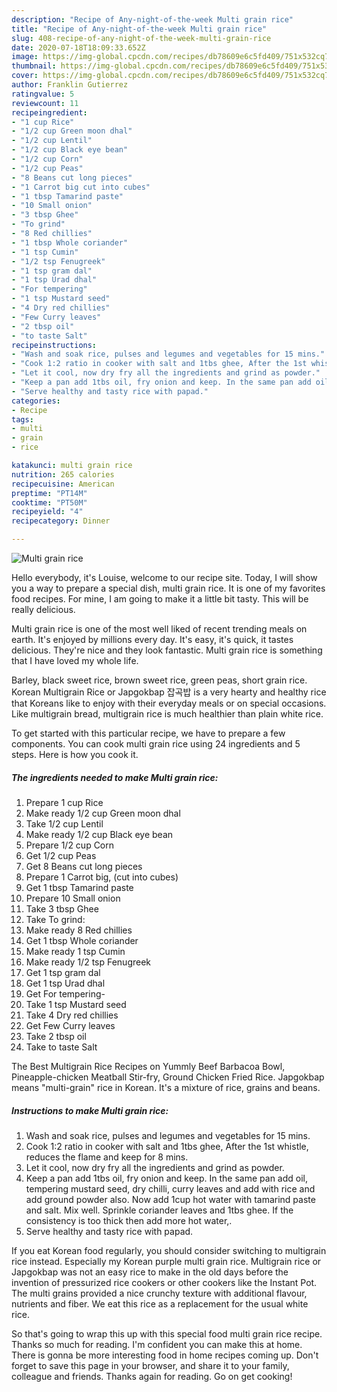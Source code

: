 ```yaml
---
description: "Recipe of Any-night-of-the-week Multi grain rice"
title: "Recipe of Any-night-of-the-week Multi grain rice"
slug: 408-recipe-of-any-night-of-the-week-multi-grain-rice
date: 2020-07-18T18:09:33.652Z
image: https://img-global.cpcdn.com/recipes/db78609e6c5fd409/751x532cq70/multi-grain-rice-recipe-main-photo.jpg
thumbnail: https://img-global.cpcdn.com/recipes/db78609e6c5fd409/751x532cq70/multi-grain-rice-recipe-main-photo.jpg
cover: https://img-global.cpcdn.com/recipes/db78609e6c5fd409/751x532cq70/multi-grain-rice-recipe-main-photo.jpg
author: Franklin Gutierrez
ratingvalue: 5
reviewcount: 11
recipeingredient:
- "1 cup Rice"
- "1/2 cup Green moon dhal"
- "1/2 cup Lentil"
- "1/2 cup Black eye bean"
- "1/2 cup Corn"
- "1/2 cup Peas"
- "8 Beans cut long pieces"
- "1 Carrot big cut into cubes"
- "1 tbsp Tamarind paste"
- "10 Small onion"
- "3 tbsp Ghee"
- "To grind"
- "8 Red chillies"
- "1 tbsp Whole coriander"
- "1 tsp Cumin"
- "1/2 tsp Fenugreek"
- "1 tsp gram dal"
- "1 tsp Urad dhal"
- "For tempering"
- "1 tsp Mustard seed"
- "4 Dry red chillies"
- "Few Curry leaves"
- "2 tbsp oil"
- "to taste Salt"
recipeinstructions:
- "Wash and soak rice, pulses and legumes and vegetables for 15 mins."
- "Cook 1:2 ratio in cooker with salt and 1tbs ghee, After the 1st whistle, reduces the flame and keep for 8 mins."
- "Let it cool, now dry fry all the ingredients and grind as powder."
- "Keep a pan add 1tbs oil, fry onion and keep. In the same pan add oil, tempering mustard seed, dry chilli, curry leaves and add with rice and add ground powder also. Now add 1cup hot water with tamarind paste and salt. Mix well. Sprinkle coriander leaves and 1tbs ghee. If the consistency is too thick then add more hot water,."
- "Serve healthy and tasty rice with papad."
categories:
- Recipe
tags:
- multi
- grain
- rice

katakunci: multi grain rice 
nutrition: 265 calories
recipecuisine: American
preptime: "PT14M"
cooktime: "PT50M"
recipeyield: "4"
recipecategory: Dinner

---
```



![Multi grain rice](https://img-global.cpcdn.com/recipes/db78609e6c5fd409/751x532cq70/multi-grain-rice-recipe-main-photo.jpg)

Hello everybody, it's Louise, welcome to our recipe site. Today, I will show you a way to prepare a special dish, multi grain rice. It is one of my favorites food recipes. For mine, I am going to make it a little bit tasty. This will be really delicious.

Multi grain rice is one of the most well liked of recent trending meals on earth. It's enjoyed by millions every day. It's easy, it's quick, it tastes delicious. They're nice and they look fantastic. Multi grain rice is something that I have loved my whole life.

Barley, black sweet rice, brown sweet rice, green peas, short grain rice. Korean Multigrain Rice or Japgokbap 잡곡밥 is a very hearty and healthy rice that Koreans like to enjoy with their everyday meals or on special occasions. Like multigrain bread, multigrain rice is much healthier than plain white rice.


To get started with this particular recipe, we have to prepare a few components. You can cook multi grain rice using 24 ingredients and 5 steps. Here is how you cook it.

<!--inarticleads1-->

##### The ingredients needed to make Multi grain rice:

1. Prepare 1 cup Rice
1. Make ready 1/2 cup Green moon dhal
1. Take 1/2 cup Lentil
1. Make ready 1/2 cup Black eye bean
1. Prepare 1/2 cup Corn
1. Get 1/2 cup Peas
1. Get 8 Beans cut long pieces
1. Prepare 1 Carrot big, (cut into cubes)
1. Get 1 tbsp Tamarind paste
1. Prepare 10 Small onion
1. Take 3 tbsp Ghee
1. Take To grind:
1. Make ready 8 Red chillies
1. Get 1 tbsp Whole coriander
1. Make ready 1 tsp Cumin
1. Make ready 1/2 tsp Fenugreek
1. Get 1 tsp gram dal
1. Get 1 tsp Urad dhal
1. Get For tempering-
1. Take 1 tsp Mustard seed
1. Take 4 Dry red chillies
1. Get Few Curry leaves
1. Take 2 tbsp oil
1. Take to taste Salt


The Best Multigrain Rice Recipes on Yummly Beef Barbacoa Bowl, Pineapple-chicken Meatball Stir-fry, Ground Chicken Fried Rice. Japgokbap means &#34;multi-grain&#34; rice in Korean. It&#39;s a mixture of rice, grains and beans. 

<!--inarticleads2-->

##### Instructions to make Multi grain rice:

1. Wash and soak rice, pulses and legumes and vegetables for 15 mins.
1. Cook 1:2 ratio in cooker with salt and 1tbs ghee, After the 1st whistle, reduces the flame and keep for 8 mins.
1. Let it cool, now dry fry all the ingredients and grind as powder.
1. Keep a pan add 1tbs oil, fry onion and keep. In the same pan add oil, tempering mustard seed, dry chilli, curry leaves and add with rice and add ground powder also. Now add 1cup hot water with tamarind paste and salt. Mix well. Sprinkle coriander leaves and 1tbs ghee. If the consistency is too thick then add more hot water,.
1. Serve healthy and tasty rice with papad.


If you eat Korean food regularly, you should consider switching to multigrain rice instead. Especially my Korean purple multi grain rice. Multigrain rice or Japgokbap was not an easy rice to make in the old days before the invention of pressurized rice cookers or other cookers like the Instant Pot. The multi grains provided a nice crunchy texture with additional flavour, nutrients and fiber. We eat this rice as a replacement for the usual white rice. 

So that's going to wrap this up with this special food multi grain rice recipe. Thanks so much for reading. I'm confident you can make this at home. There is gonna be more interesting food in home recipes coming up. Don't forget to save this page in your browser, and share it to your family, colleague and friends. Thanks again for reading. Go on get cooking!
